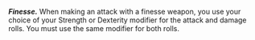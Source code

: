 ***Finesse.*** When making an attack with a finesse weapon, you use your choice of your Strength or Dexterity modifier for the attack and damage rolls. You must use the same modifier for both rolls.